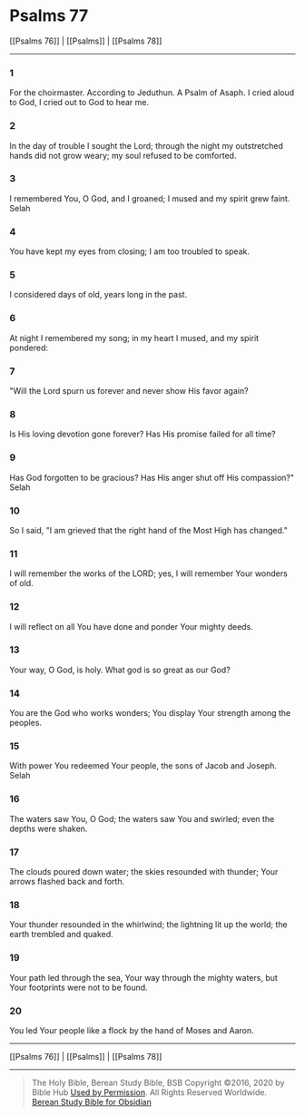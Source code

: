 # Psalms 77

[[Psalms 76]] | [[Psalms]] | [[Psalms 78]]

---

### 1
For the choirmaster. According to Jeduthun. A Psalm of Asaph. I cried aloud to God, I cried out to God to hear me.

### 2
In the day of trouble I sought the Lord; through the night my outstretched hands did not grow weary; my soul refused to be comforted.

### 3
I remembered You, O God, and I groaned; I mused and my spirit grew faint. Selah

### 4
You have kept my eyes from closing; I am too troubled to speak.

### 5
I considered days of old, years long in the past.

### 6
At night I remembered my song; in my heart I mused, and my spirit pondered:

### 7
"Will the Lord spurn us forever and never show His favor again?

### 8
Is His loving devotion gone forever? Has His promise failed for all time?

### 9
Has God forgotten to be gracious? Has His anger shut off His compassion?" Selah

### 10
So I said, "I am grieved that the right hand of the Most High has changed."

### 11
I will remember the works of the LORD; yes, I will remember Your wonders of old.

### 12
I will reflect on all You have done and ponder Your mighty deeds.

### 13
Your way, O God, is holy. What god is so great as our God?

### 14
You are the God who works wonders; You display Your strength among the peoples.

### 15
With power You redeemed Your people, the sons of Jacob and Joseph. Selah

### 16
The waters saw You, O God; the waters saw You and swirled; even the depths were shaken.

### 17
The clouds poured down water; the skies resounded with thunder; Your arrows flashed back and forth.

### 18
Your thunder resounded in the whirlwind; the lightning lit up the world; the earth trembled and quaked.

### 19
Your path led through the sea, Your way through the mighty waters, but Your footprints were not to be found.

### 20
You led Your people like a flock by the hand of Moses and Aaron.

---

[[Psalms 76]] | [[Psalms]] | [[Psalms 78]]

---

> The Holy Bible, Berean Study Bible, BSB
> Copyright &copy;2016, 2020 by Bible Hub
> [Used by Permission](https://berean.bible/terms.htm). All Rights Reserved Worldwide.
> [Berean Study Bible for Obsidian](https://github.com/gapmiss/berean-study-bible-for-obsidian)</small>


